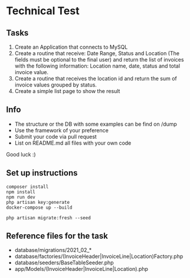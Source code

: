 # Technical Test

## Tasks
1. Create an Application that connects to MySQL
2. Create a routine that receive: Date Range, Status and Location (The fields must be optional to the final user) and return the list of invoices with the following information: Location name, date, status and total invoice value.
3. Create a routine that receives the location id and return the sum of invoice values grouped by status.
4. Create a simple list page to show the result

## Info
- The structure or the DB with some examples can be find on /dump
- Use the framework of your preference
- Submit your code via pull request
- List on README.md all files with your own code

Good luck :)


## Set up instructions
```
composer install
npm install
npm run dev
php artisan key:generate
docker-compose up --build

php artisan migrate:fresh --seed
```

## Reference files for the task

* database/migrations/2021_02_*
* database/factories/(InvoiceHeader|InvoiceLine|Location)Factory.php
* database/seeders/BaseTableSeeder.php
* app/Models/(InvoiceHeader|InvoiceLine|Location).php
